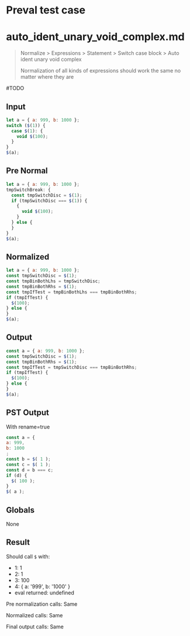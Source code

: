 # Preval test case

# auto_ident_unary_void_complex.md

> Normalize > Expressions > Statement > Switch case block > Auto ident unary void complex
>
> Normalization of all kinds of expressions should work the same no matter where they are

#TODO

## Input

`````js filename=intro
let a = { a: 999, b: 1000 };
switch ($(1)) {
  case $(1): {
    void $(100);
  }
}
$(a);
`````

## Pre Normal


`````js filename=intro
let a = { a: 999, b: 1000 };
tmpSwitchBreak: {
  const tmpSwitchDisc = $(1);
  if (tmpSwitchDisc === $(1)) {
    {
      void $(100);
    }
  } else {
  }
}
$(a);
`````

## Normalized


`````js filename=intro
let a = { a: 999, b: 1000 };
const tmpSwitchDisc = $(1);
const tmpBinBothLhs = tmpSwitchDisc;
const tmpBinBothRhs = $(1);
const tmpIfTest = tmpBinBothLhs === tmpBinBothRhs;
if (tmpIfTest) {
  $(100);
} else {
}
$(a);
`````

## Output


`````js filename=intro
const a = { a: 999, b: 1000 };
const tmpSwitchDisc = $(1);
const tmpBinBothRhs = $(1);
const tmpIfTest = tmpSwitchDisc === tmpBinBothRhs;
if (tmpIfTest) {
  $(100);
} else {
}
$(a);
`````

## PST Output

With rename=true

`````js filename=intro
const a = {
a: 999,
b: 1000
;
const b = $( 1 );
const c = $( 1 );
const d = b === c;
if (d) {
  $( 100 );
}
$( a );
`````

## Globals

None

## Result

Should call `$` with:
 - 1: 1
 - 2: 1
 - 3: 100
 - 4: { a: '999', b: '1000' }
 - eval returned: undefined

Pre normalization calls: Same

Normalized calls: Same

Final output calls: Same
